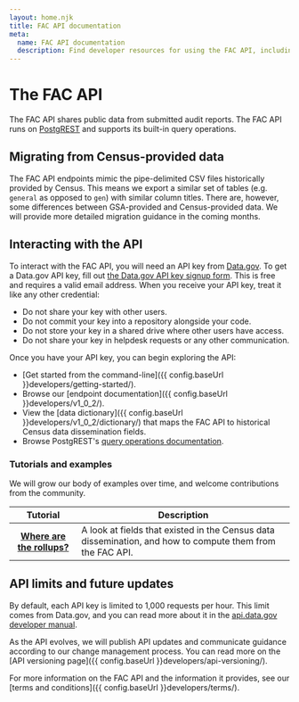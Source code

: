 ```yaml
---
layout: home.njk
title: FAC API documentation
meta:
  name: FAC API documentation
  description: Find developer resources for using the FAC API, including how to obtain a key and terms and conditions.
---
```


# The FAC API

The FAC API shares public data from submitted audit reports. The FAC API runs on <a href="https://postgrest.org" target="_blank">PostgREST</a> and supports its built-in query operations.

## Migrating from Census-provided data

The FAC API endpoints mimic the pipe-delimited CSV files historically provided by Census. This means we export a similar set of tables (e.g. `general` as opposed to `gen`) with similar column titles. There are, however, some differences between GSA-provided and Census-provided data. We will provide more detailed migration guidance in the coming months.

## Interacting with the API

To interact with the FAC API, you will need an API key from <a href="https://data.gov/" target="_blank">Data.gov</a>. To get a Data.gov API key, fill out <a href="https://api.data.gov/signup/" target="_blank">the Data.gov API key signup form</a>. This is free and requires a valid email address. When you receive your API key, treat it like any other credential:
- Do not share your key with other users.
- Do not commit your key into a repository alongside your code.
- Do not store your key in a shared drive where other users have access.
- Do not share your key in helpdesk requests or any other communication.

Once you have your API key, you can begin exploring the API:
* [Get started from the command-line]({{ config.baseUrl }}developers/getting-started/).
* Browse our [endpoint documentation]({{ config.baseUrl }}developers/v1_0_2/).
* View the [data dictionary]({{ config.baseUrl }}developers/v1_0_2/dictionary/) that maps the FAC API to historical Census data dissemination fields.
* Browse PostgREST's <a href="https://postgrest.org/en/stable/references/api/tables_views.html" target="_blank">query operations documentation</a>.

### Tutorials and examples

We will grow our body of examples over time, and welcome contributions from the community.

<table class="usa-table">
  <thead>
    <tr>
      <th scope="col">Tutorial</th>
      <th scope="col">Description</th>
    </tr>
  </thead>
  <tbody>
    <tr>
      <th scope="row"><a href="tutorials/rollups/">Where are the rollups?</a></th>
      <td>
        A look at fields that existed in the Census data dissemination, and how to compute them from the FAC API.
      </td>
    </tr>
  </tbody>
</table>


## API limits and future updates

By default, each API key is limited to 1,000 requests per hour. This limit comes from Data.gov, and you can read more about it in the <a href="https://api.data.gov/docs/developer-manual/" target="_blank">api.data.gov developer manual</a>.

As the API evolves, we will publish API updates and communicate guidance according to our change management process. You can read more on the [API versioning page]({{ config.baseUrl }}developers/api-versioning/).

For more information on the FAC API and the information it provides, see our [terms and conditions]({{ config.baseUrl }}developers/terms/).

